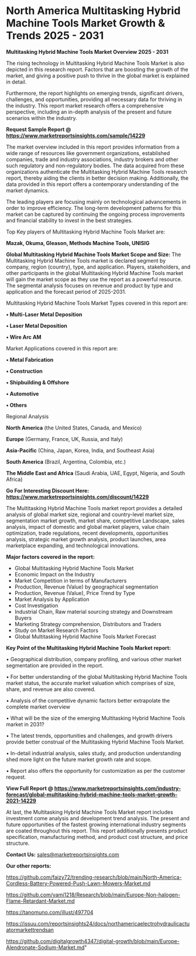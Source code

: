 # North America Multitasking Hybrid Machine Tools Market Growth & Trends 2025 - 2031

<Strong> Multitasking Hybrid Machine Tools Market Overview 2025 - 2031</strong>

The rising technology in Multitasking Hybrid Machine Tools Market is also depicted in this research report. Factors that are boosting the growth of the market, and giving a positive push to thrive in the global market is explained in detail.

Furthermore, the report highlights on emerging trends, significant drivers, challenges, and opportunities, providing all necessary data for thriving in the industry. This report market research offers a comprehensive perspective, including an in-depth analysis of the present and future scenarios within the industry.

<strong>Request Sample Report @ <a href=https://www.marketreportsinsights.com/sample/14229>https://www.marketreportsinsights.com/sample/14229</a></strong>

The market overview included in this report provides information from a wide range of resources like government organizations, established companies, trade and industry associations, industry brokers and other such regulatory and non-regulatory bodies. The data acquired from these organizations authenticate the Multitasking Hybrid Machine Tools research report, thereby aiding the clients in better decision making. Additionally, the data provided in this report offers a contemporary understanding of the market dynamics.

The leading players are focusing mainly on technological advancements in order to improve efficiency. The long-term development patterns for this market can be captured by continuing the ongoing process improvements and financial stability to invest in the best strategies.

Top Key players of Multitasking Hybrid Machine Tools Market are:

<strong>Mazak, Okuma, Gleason, Methods Machine Tools, UNISIG</strong>

<strong><b>Global Multitasking Hybrid Machine Tools Market Scope and Size:</b></strong>
The Multitasking Hybrid Machine Tools market is declared segment by company, region (country), type, and application. Players, stakeholders, and other participants in the global Multitasking Hybrid Machine Tools market will gain the market scope as they use the report as a powerful resource. The segmental analysis focuses on revenue and product by type and application and the forecast period of 2025-2031.

Multitasking Hybrid Machine Tools Market Types covered in this report are:

<strong>• Multi-Laser Metal Deposition

• Laser Metal Deposition

• Wire Arc AM</strong>

Market Applications covered in this report are:

<strong>• Metal Fabrication

• Construction

• Shipbuilding & Offshore

• Automotive

• Others</strong> 

Regional Analysis

<strong>North America</strong> (the United States, Canada, and Mexico)

<strong>Europe</strong> (Germany, France, UK, Russia, and Italy)

<strong>Asia-Pacific</strong> (China, Japan, Korea, India, and Southeast Asia)

<strong>South America</strong> (Brazil, Argentina, Colombia, etc.)

<strong>The Middle East and Africa</strong> (Saudi Arabia, UAE, Egypt, Nigeria, and South Africa)

<strong>Go For Interesting Discount Here: <a href=https://www.marketreportsinsights.com/discount/14229>https://www.marketreportsinsights.com/discount/14229</a></strong>

The Multitasking Hybrid Machine Tools market report provides a detailed analysis of global market size, regional and country-level market size, segmentation market growth, market share, competitive Landscape, sales analysis, impact of domestic and global market players, value chain optimization, trade regulations, recent developments, opportunities analysis, strategic market growth analysis, product launches, area marketplace expanding, and technological innovations.

<strong><b>Major factors covered in the report:</b></strong>
<ul>
  <li>Global Multitasking Hybrid Machine Tools Market </li>
  <li>Economic Impact on the Industry</li>
  <li>Market Competition in terms of Manufacturers</li>
  <li>Production, Revenue (Value) by geographical segmentation</li>
  <li>Production, Revenue (Value), Price Trend by Type</li>
  <li>Market Analysis by Application</li>
  <li>Cost Investigation</li>
  <li>Industrial Chain, Raw material sourcing strategy and Downstream Buyers</li>
  <li>Marketing Strategy comprehension, Distributors and Traders</li>
  <li>Study on Market Research Factors</li>
  <li>Global Multitasking Hybrid Machine Tools Market Forecast</li>
</ul>

<strong><b>Key Point of the Multitasking Hybrid Machine Tools Market report:</b></strong>

• Geographical distribution, company profiling, and various other market segmentation are provided in the report.

• For better understanding of the global Multitasking Hybrid Machine Tools market status, the accurate market valuation which comprises of size, share, and revenue are also covered.

• Analysis of the competitive dynamic factors better extrapolate the complete market overview

• What will be the size of the emerging Multitasking Hybrid Machine Tools market in 2031?

• The latest trends, opportunities and challenges, and growth drivers provide better construal of the Multitasking Hybrid Machine Tools Market.

• In-detail industrial analysis, sales study, and production understanding shed more light on the future market growth rate and scope.

• Report also offers the opportunity for customization as per the customer request.

<strong><b>View Full Report @ <a href=https://www.marketreportsinsights.com/industry-forecast/global-multitasking-hybrid-machine-tools-market-growth-2021-14229>https://www.marketreportsinsights.com/industry-forecast/global-multitasking-hybrid-machine-tools-market-growth-2021-14229</a></b></strong>


At last, the Multitasking Hybrid Machine Tools Market report includes investment come analysis and development trend analysis. The present and future opportunities of the fastest growing international industry segments are coated throughout this report. This report additionally presents product specification, manufacturing method, and product cost structure, and price structure.

<strong>Contact Us:</strong>
sales@marketreportsinsights.com

<strong>Our other reports:</strong>

<a href=https://github.com/faizy72/trending-research/blob/main/North-America-Cordless-Battery-Powered-Push-Lawn-Mowers-Market.md>https://github.com/faizy72/trending-research/blob/main/North-America-Cordless-Battery-Powered-Push-Lawn-Mowers-Market.md</a>

<a href=https://github.com/yami1218/Research/blob/main/Europe-Non-halogen-Flame-Retardant-Market.md>https://github.com/yami1218/Research/blob/main/Europe-Non-halogen-Flame-Retardant-Market.md</a>

<a href=https://tanomuno.com/illust/497704>https://tanomuno.com/illust/497704</a>

<a href=https://issuu.com/reportsinsights24/docs/northamericaelectrohydraulicactuatormarkettrendsan>https://issuu.com/reportsinsights24/docs/northamericaelectrohydraulicactuatormarkettrendsan</a>

<a href=https://github.com/digitalgrowth4347/digital-growth/blob/main/Europe-Alendronate-Sodium-Market.md>https://github.com/digitalgrowth4347/digital-growth/blob/main/Europe-Alendronate-Sodium-Market.md</a>"
